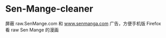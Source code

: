 Sen-Mange-cleaner
=================

屏蔽  raw.SenMange.com 和 www.senmanga.com 广告，方便手机版 Firefox 看 raw Sen Mange 的漫画
